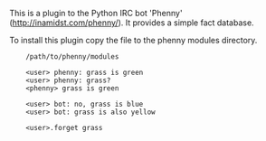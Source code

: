This is a plugin to the Python IRC bot 'Phenny' (http://inamidst.com/phenny/).
It provides a simple fact database.

To install this plugin copy the file to the phenny modules directory.
```
    /path/to/phenny/modules
```

```
    <user> phenny: grass is green
    <user> phenny: grass?
    <phenny> grass is green

    <user> bot: no, grass is blue
    <user> bot: grass is also yellow

    <user>.forget grass
```
